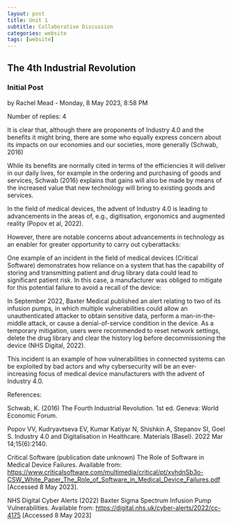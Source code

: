 ```yaml
---
layout: post
title: Unit 1
subtitle: Collaborative Discussion
categories: website
tags: [website]
---
```


## The 4th Industrial Revolution

### Initial Post

by Rachel Mead - Monday, 8 May 2023, 8:58 PM

Number of replies: 4


It is clear that, although there are proponents of Industry 4.0 and the benefits it might bring, there are some who equally express concern about its impacts on our economies and our societies, more generally (Schwab, 2016) 

While its benefits are normally cited in terms of the efficiencies it will deliver in our daily lives, for example in the ordering and purchasing of goods and services, Schwab (2016) explains that gains will also be made by means of the increased value that new technology will bring to existing goods and services. 

In the field of medical devices, the advent of Industry 4.0 is leading to advancements in the areas of, e.g., digitisation, ergonomics and augmented reality (Popov et al, 2022).

However, there are notable concerns about advancements in technology as an enabler for greater opportunity to carry out cyberattacks: 

One example of an incident in the field of medical devices (Critical Software) demonstrates how reliance on a system that has the capability of storing and transmitting patient and drug library data could lead to significant patient risk. In this case, a manufacturer was obliged to mitigate for this potential failure to avoid a recall of the device:

In September 2022, Baxter Medical published an alert relating to two of its infusion pumps, in which multiple vulnerabilities could allow an unauthenticated attacker to obtain sensitive data, perform a man-in-the-middle attack, or cause a denial-of-service condition in the device. As a temporary mitigation, users were recommended to reset network settings, delete the drug library and clear the history log before decommissioning the device (NHS Digital, 2022). 

This incident is an example of how vulnerabilities in connected systems can be exploited by bad actors and why cybersecurity will be an ever-increasing focus of medical device manufacturers with the advent of Industry 4.0.


References:

Schwab, K. (2016) The Fourth Industrial Revolution. 1st ed. Geneva: World Economic Forum. 

Popov VV, Kudryavtseva EV, Kumar Katiyar N, Shishkin A, Stepanov SI, Goel S. Industry 4.0 and Digitalisation in Healthcare. Materials (Basel). 2022 Mar 14;15(6):2140.

Critical Software (publication date unknown) The Role of Software in Medical Device Failures. Available from: https://www.criticalsoftware.com/multimedia/critical/pt/xvhdnSb3o-CSW_White_Paper_The_Role_of_Software_in_Medical_Device_Failures.pdf [Accessed 8 May 2023]. 

NHS Digital Cyber Alerts (2022) Baxter Sigma Spectrum Infusion Pump Vulnerabilities. Available from: https://digital.nhs.uk/cyber-alerts/2022/cc-4175 [Accessed 8 May 2023]



